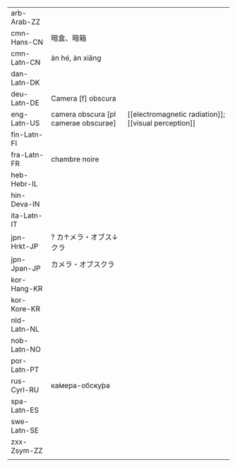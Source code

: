 | | | |
|-|-|-|
| arb-Arab-ZZ |  |  |
| cmn-Hans-CN | 暗盒、暗箱 |  |
| cmn-Latn-CN | àn hé, àn xiāng |  |
| dan-Latn-DK |  |  |
| deu-Latn-DE | Camera [f] obscura |  |
| eng-Latn-US | camera obscura [pl camerae obscurae] | [[electromagnetic radiation]]; [[visual perception]] |
| fin-Latn-FI |  |  |
| fra-Latn-FR | chambre noire |  |
| heb-Hebr-IL |  |  |
| hin-Deva-IN |  |  |
| ita-Latn-IT |  |  |
| jpn-Hrkt-JP | ? カ↑メラ・オブス↓クラ |  |
| jpn-Jpan-JP | カメラ・オブスクラ |  |
| kor-Hang-KR |  |  |
| kor-Kore-KR |  |  |
| nld-Latn-NL |  |  |
| nob-Latn-NO |  |  |
| por-Latn-PT |  |  |
| rus-Cyrl-RU | ка́мера-обску́ра |  |
| spa-Latn-ES |  |  |
| swe-Latn-SE |  |  |
| zxx-Zsym-ZZ |  |  |
|  |  |  |
